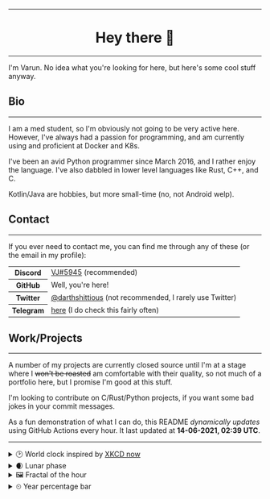 ***

<h1 align="center">
Hey there 👋
</h1>

***

I'm Varun. No idea what you're looking for here, but here's some cool stuff anyway.

<h2>
Bio
</h2>

***

I am a med student, so I'm obviously not going to be very active here. However, I've always had a passion for programming, and am currently using and proficient at Docker and K8s.

I've been an avid Python programmer since March 2016, and I rather enjoy the language. I've also dabbled in lower level languages like Rust, C++, and C.

Kotlin/Java are hobbies, but more small-time (no, not Android welp).

<h2>
Contact
</h2>

***
If you ever need to contact me, you can find me through any of these (or the email in my profile):

<table>
<tr>
<th>
<strong>Discord</strong>
</th>
<td>
<a href="https://discord.com/users/411166117084528640">VJ#5945</a> (recommended)
</td>
</tr>
<tr>
<th>GitHub</th>
<td>Well, you're here!</td>
</tr>
<tr>
<th>Twitter</th>
<td><a href="https://twitter.com/darthshittious">@darthshittious</a> (not recommended, I rarely use Twitter)</td>
</tr>
<tr>
<th>Telegram</th>
<td><a href="https://t.me/extremely_slim_shady">here</a> (I do check this fairly often)</td></tr>
</table>

<h2>Work/Projects</h2>

***
A number of my projects are currently closed source until I'm at a stage where I
~~won't be roasted~~ am comfortable with their quality, so not much of a portfolio here,
but I promise I'm good at this stuff.

I'm looking to contribute on C/Rust/Python projects, if you want some bad jokes in your commit messages.

As a fun demonstration of what I can do, this README *dynamically updates* using GitHub Actions every hour.
It last updated at **14-06-2021, 02:39 UTC**.
***
<details>
<summary>🕑 World clock inspired by <a href="https://xkcd.com/now">XKCD now</a></summary>

> <img src="generated/now.png" width="512">

</details>
<details>
<summary>🌒 Lunar phase</summary>

The moon is approximately 16.43% through its phase (Waxing Crescent).

</details>
<details>
<summary>&#x1f5bc; Fractal of the hour</summary>

> <img src="generated/fractal.png" width="512">

</details>
<details>
<summary>&#x23f2; Year percentage bar</summary>
<pre><code>2021 [████████▁▁▁▁▁▁▁▁▁▁▁▁] 44.96%</code></pre>
</details>
